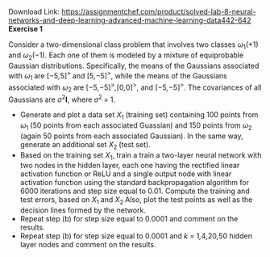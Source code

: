 Download Link: https://assignmentchef.com/product/solved-lab-8-neural-networks-and-deep-learning-advanced-machine-learning-data442-642
<br>
<strong>Exercise 1</strong>

Consider a two-dimensional class problem that involves two classes <em>ω</em><sub>1</sub>(+1) and <em>ω</em><sub>2</sub>(−1). Each one of them is modeled by a mixture of equiprobable Gaussian distributions. Specifically, the means of the Gaussians associated with <em>ω</em><sub>1 </sub>are [−5<em>,</em>5]<sup>&gt; </sup>and [5<em>,</em>−5]<sup>&gt;</sup>, while the means of the Gaussians associated with <em>ω</em><sub>2 </sub>are [−5<em>,</em>−5]<sup>&gt;</sup><em>,</em>[0<em>,</em>0]<sup>&gt;</sup>, and [−5<em>,</em>−5]<sup>&gt;</sup>. The covariances of all Gaussians are <em>σ</em><sup>2</sup><strong>I</strong>, where <em>σ</em><sup>2 </sup>= 1.

<ul>

 <li>Generate and plot a data set <em>X</em><sub>1 </sub>(training set) containing 100 points from <em>ω</em><sub>1 </sub>(50 points from each associated Guassian) and 150 points from <em>ω</em><sub>2 </sub>(again 50 points from each associated Gaussian). In the same way, generate an additional set <em>X</em><sub>2 </sub>(test set).</li>

 <li>Based on the training set <em>X</em><sub>1</sub>, train a train a two-layer neural network with two nodes in the hidden layer, each one having the rectified linear activation function or ReLU and a single output node with linear activation function using the standard backpropagation algorithm for 6000 iterations and step size equal to 0.01. Compute the training and test errors, based on <em>X</em><sub>1 </sub>and <em>X</em><sub>2 </sub> Also, plot the test points as well as the decision lines formed by the network.</li>

 <li>Repeat step (b) for step size equal to 0.0001 and comment on the results.</li>

 <li>Repeat step (b) for step size equal to 0.0001 and <em>k </em>= 1<em>,</em>4<em>,</em>20<em>,</em>50 hidden layer nodes and comment on the results.</li>

</ul>